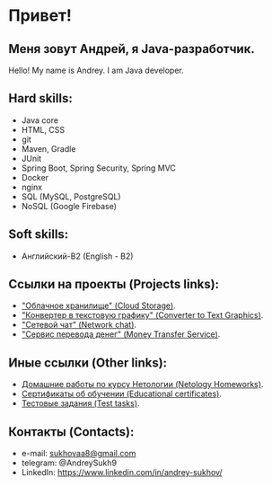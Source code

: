 # Привет! 

## Меня зовут Андрей, я Java-разработчик. 
Hello! My name is Andrey. I am Java developer.

## Hard skills:
- Java core
- HTML, CSS
- git
- Maven, Gradle
- JUnit
- Spring Boot, Spring Security, Spring MVC
- Docker
- nginx
- SQL (MySQL, PostgreSQL)
- NoSQL (Google Firebase)

## Soft skills:
- Английский-B2 (English - B2)

## Ссылки на проекты (Projects links):
- ["Облачное хранилище" (Cloud Storage)](https://github.com/AASukhov/Cloud_storage_project).
- ["Конвертер в текстовую графику" (Converter to Text Graphics)](https://github.com/AASukhov/Graphics_converter).
- ["Сетевой чат" (Network chat)](https://github.com/AASukhov/Network_chat).
- ["Сервис перевода денег" (Money Transfer Service)](https://github.com/AASukhov/MoneyService).

## Иные ссылки (Other links):
- [Домашние работы по курсу Нетологии (Netology Homeworks)](https://github.com/AASukhov/Homeworks).
- [Сертификаты об обучении (Educational certificates)](https://github.com/AASukhov/Certificates).
- [Тестовые задания (Test tasks)](https://github.com/AASukhov/all_test_task).

## Контакты (Contacts):
- e-mail: sukhovaa8@gmail.com
- telegram: @AndreySukh9
- LinkedIn: https://www.linkedin.com/in/andrey-sukhov/




